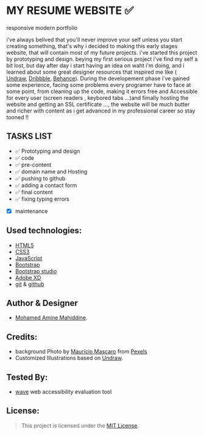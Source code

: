 # MY RESUME WEBSITE ✅
responsive modern portfolio

i've always belived that you'll never improve your self unless you start creating something, that's why i decided to
making this early stages website, that will contain most of my future projects. i've started this project by prototyping and design. beying my first serious project i've find my self a bit lost, but day after day i start having an idea on waht i'm doing, and i learned about some great designer resources that inspired me like ( [Undraw](https://undraw.co/illustrations), [Dribbble](https://dribbble.com/), [Behance](https://www.behance.net/)). During the developement phase i've gained some experience, facing some problems every programer have to face at some point, from cleaning up the code, making it errors free and Accessible for every user (screen readers , keybored tabs ...)and fimally hosting the website and getting an SSL certificate ..., the website will be much butter and richer with content as i get advanced in my professional career so stay tooned !!

## TASKS LIST
- ✅ Prototyping and design
- ✅ code
- ✅ pre-content
- ✅ domain name and Hosting
- ✅ pushing to github
- ✅ adding a contact form
- ✅ final content
- ✅ fixing typing errors
- [x] maintenance

## Used technologies:
- [HTML5](https://developer.mozilla.org/en-US/docs/Web/html)
- [CSS3](https://developer.mozilla.org/en-US/docs/Web/CSS)
- [JavaScript](https://www.javascript.com/)
- [Bootstrap](https://getbootstrap.com/)
- [Bootstrap studio](https://bootstrapstudio.io/)
- [Adobe XD](https://www.adobe.com/products/xd.html)
- [git](https://git-scm.com/) & [github](https://github.com/)

## Author & Designer
- [Mohamed Amine Mahiddine](https://www.aminemahiddine.me).

## Credits:
- background Photo by [Maurício Mascaro](https://www.pexels.com/@maumascaro?utm_content=attributionCopyText&amp;utm_medium=referral&amp;utm_source=pexels)  from [Pexels](https://www.pexels.com/photo/blur-bokeh-dark-defocused-376533/?utm_content=attributionCopyText&amp;utm_medium=referral&amp;utm_source=pexels)
- Customized Illustrations based on [Undraw](https://undraw.co/illustrations).

## Tested By:
- [wave](https://wave.webaim.org/extension/) web accessibility evaluation tool

## License:
>This project is licensed under the [MIT License](https://github.com/AmineMahiddine/aminemahiddine.github.io/blob/master/LICENSE).


